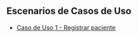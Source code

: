 ## Escenarios de Casos de Uso

* [Caso de Uso 1 - Registrar paciente](CasosDeUso/RegistrarPaciente.png)
  
